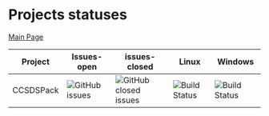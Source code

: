 # Projects statuses

[Main Page](../profile/README.md)

     
|  Project    |    Issues-open |     issues-closed     |   Linux   |   Windows  |
|-------------|----------------|-----------------------|-----------|------------|
|  CCSDSPack  |![GitHub issues](https://img.shields.io/github/issues/ExoSpaceLabs/CCSDSPack) | ![GitHub closed issues](https://img.shields.io/github/issues-closed/ExoSpaceLabs/CCSDSPack) | ![Build Status](https://img.shields.io/github/actions/workflow/status/Inczert/CCSDSPack/linux.yml?branch=main) | ![Build Status](https://img.shields.io/github/actions/workflow/status/Inczert/CCSDSPack/windows.yml?branch=main) | 
